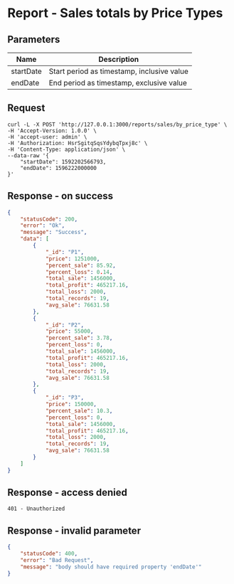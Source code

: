 # Report - Sales totals by Price Types

## Parameters

| Name      | Description                                |
|-----------|--------------------------------------------|
| startDate | Start period as timestamp, inclusive value |
| endDate   | End period as timestamp, exclusive value   |

## Request

```shell script
curl -L -X POST 'http://127.0.0.1:3000/reports/sales/by_price_type' \
-H 'Accept-Version: 1.0.0' \
-H 'accept-user: admin' \
-H 'Authorization: HsrSgitqSqsYdybqTpxj8c' \
-H 'Content-Type: application/json' \
--data-raw '{
    "startDate": 1592202566793,
    "endDate": 1596222000000
}'
```

## Response - on success

```json
{
    "statusCode": 200,
    "error": "Ok",
    "message": "Success",
    "data": [
        {
            "_id": "P1",
            "price": 1251000,
            "percent_sale": 85.92,
            "percent_loss": 0.14,
            "total_sale": 1456000,
            "total_profit": 465217.16,
            "total_loss": 2000,
            "total_records": 19,
            "avg_sale": 76631.58
        },
        {
            "_id": "P2",
            "price": 55000,
            "percent_sale": 3.78,
            "percent_loss": 0,
            "total_sale": 1456000,
            "total_profit": 465217.16,
            "total_loss": 2000,
            "total_records": 19,
            "avg_sale": 76631.58
        },
        {
            "_id": "P3",
            "price": 150000,
            "percent_sale": 10.3,
            "percent_loss": 0,
            "total_sale": 1456000,
            "total_profit": 465217.16,
            "total_loss": 2000,
            "total_records": 19,
            "avg_sale": 76631.58
        }
    ]
}
```

## Response - access denied

```
401 - Unauthorized
```

## Response - invalid parameter

```json
{
    "statusCode": 400,
    "error": "Bad Request",
    "message": "body should have required property 'endDate'"
}
```